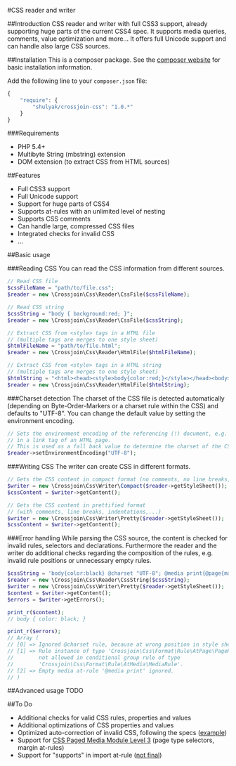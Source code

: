 #CSS reader and writer

##Introduction
CSS reader and writer with full CSS3 support, already supporting huge parts of the current CSS4 spec. It supports media queries, comments, value optimization and more... It offers full Unicode support and can handle also large CSS sources.

##Installation
This is a composer package. See the [composer website](https://getcomposer.org/) for basic installation information.

Add the following line to your `composer.json` file:
```javascript
{
    "require": {
        "shulyak/crossjoin-css": "1.0.*"
    }
}
```

###Requirements
- PHP 5.4+
- Multibyte String (mbstring) extension
- DOM extension (to extract CSS from HTML sources)

##Features
- Full CSS3 support
- Full Unicode support
- Support for huge parts of CSS4
- Supports at-rules with an unlimited level of nesting
- Supports CSS comments
- Can handle large, compressed CSS files
- Integrated checks for invalid CSS
- ...

##Basic usage

###Reading CSS
You can read the CSS information from different sources.

```php
// Read CSS file
$cssFileName = "path/to/file.css";
$reader = new \Crossjoin\Css\Reader\CssFile($cssFileName);

// Read CSS string
$cssString = "body { background:red; }";
$reader = new \Crossjoin\Css\Reader\CssFile($cssString);

// Extract CSS from <style> tags in a HTML file
// (multiple tags are merges to one style sheet)
$htmlFileName = "path/to/file.html";
$reader = new \Crossjoin\Css\Reader\HtmlFile($htmlFileName);

// Extract CSS from <style> tags in a HTML string
// (multiple tags are merges to one style sheet)
$htmlString = "<html><head><style>body{color:red;}</style></head><body></body></html>";
$reader = new \Crossjoin\Css\Reader\HtmlFile($htmlString);
```

###Charset detection
The charset of the CSS file is detected automatically (depending on Byte-Order-Markers or a charset rule within the CSS) and defaults to "UTF-8". You can change the default value by setting the environment encoding.

```php
// Sets the environment encoding of the referencing (!) document, e.g. if defined 
// in a link tag of an HTML page.
// This is used as a fall back value to determine the charset of the CSS file.
$reader->setEnvironmentEncoding("UTF-8");
```

###Writing CSS
The writer can create CSS in different formats.

```php
// Gets the CSS content in compact format (no comments, no line breaks,...)
$writer = new \Crossjoin\Css\Writer\Compact($reader->getStyleSheet());
$cssContent = $writer->getContent();

// Gets the CSS content in prettified format
// (with comments, line breaks, indentations,...)
$writer = new \Crossjoin\Css\Writer\Pretty($reader->getStyleSheet());
$cssContent = $writer->getContent();
```

###Error handling
While parsing the CSS source, the content is checked for invalid rules, selectors and declarations. Furthermore the reader and the writer do additional checks regarding the composition of the rules, e.g. invalid rule positions or unnecessary empty rules.

```php
$cssString = 'body{color:black} @charset "UTF-8"; @media print{@page{margin:1cm;}}';
$reader = new \Crossjoin\Css\Reader\CssString($cssString);
$writer = new \Crossjoin\Css\Writer\Pretty($reader->getStyleSheet());
$content = $writer->getContent();
$errors = $writer->getErrors();

print_r($content);
// body { color: black; }

print_r($errors);
// Array (
// [0] => Ignored @charset rule, because at wrong position in style sheet.
// [1] => Rule instance of type 'Crossjoin\Css\Format\Rule\AtPage\PageRule'
//        not allowed in conditional group rule of type
//        'Crossjoin\Css\Format\Rule\AtMedia\MediaRule'.
// [2] => Empty media at-rule '@media print' ignored.
// )
```

##Advanced usage
TODO

##To Do
- Additional checks for valid CSS rules, properties and values
- Additional optimizations of CSS properties and values
- Optimized auto-correction of invalid CSS, following the specs ([example](http://dev.w3.org/csswg/mediaqueries-4/#error-handling))
- Support for [CSS Paged Media Module Level 3](http://dev.w3.org/csswg/css-page-3/#at-page-rule) (page type selectors, margin at-rules)
- Support for "supports" in import at-rule ([not final](http://dev.w3.org/csswg/css-cascade-4/#at-ruledef-import))
